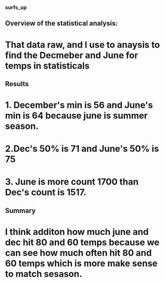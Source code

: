 ### surfs_up
## Overview of the statistical analysis:
# That data raw, and I use to anaysis to find the Decmeber and June for temps in statisticals
## Results 
# 1. December's min is 56 and June's min is 64 because june is summer season. 
# 2.Dec's 50% is 71 and June's 50% is 75
# 3. June is more count 1700 than Dec's count is 1517.
## Summary
# I think additon how much june and dec hit 80 and 60 temps because we can see how much often hit 80 and 60 temps which is more make sense to match sesason.
